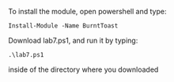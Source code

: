 To install the module, open powershell and type:
```
Install-Module -Name BurntToast
```
Download lab7.ps1, and run it by typing:
```
.\lab7.ps1
```
inside of the directory where you downloaded
